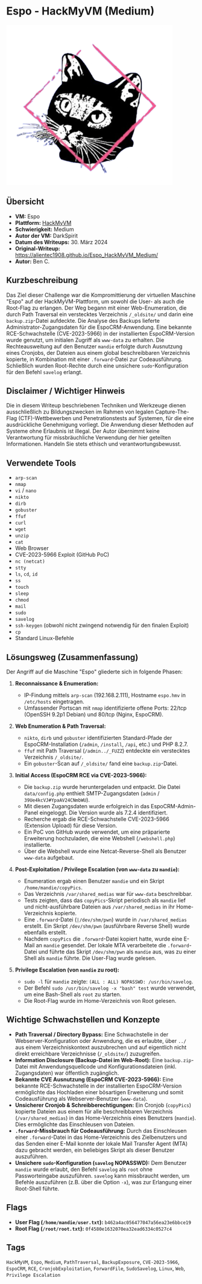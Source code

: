 # Espo - HackMyVM (Medium)

![Espo.png](Espo.png)

## Übersicht

*   **VM:** Espo
*   **Plattform:** [HackMyVM](https://hackmyvm.eu/machines/machine.php?vm=Espo)
*   **Schwierigkeit:** Medium
*   **Autor der VM:** DarkSpirit
*   **Datum des Writeups:** 30. März 2024
*   **Original-Writeup:** https://alientec1908.github.io/Espo_HackMyVM_Medium/
*   **Autor:** Ben C.

## Kurzbeschreibung

Das Ziel dieser Challenge war die Kompromittierung der virtuellen Maschine "Espo" auf der HackMyVM-Plattform, um sowohl die User- als auch die Root-Flag zu erlangen. Der Weg begann mit einer Web-Enumeration, die durch Path Traversal ein verstecktes Verzeichnis `/_oldsite/` und darin eine `backup.zip`-Datei aufdeckte. Die Analyse des Backups lieferte Administrator-Zugangsdaten für die EspoCRM-Anwendung. Eine bekannte RCE-Schwachstelle (CVE-2023-5966) in der installierten EspoCRM-Version wurde genutzt, um initialen Zugriff als `www-data` zu erhalten. Die Rechteausweitung auf den Benutzer `mandie` erfolgte durch Ausnutzung eines Cronjobs, der Dateien aus einem global beschreibbaren Verzeichnis kopierte, in Kombination mit einer `.forward`-Datei zur Codeausführung. Schließlich wurden Root-Rechte durch eine unsichere `sudo`-Konfiguration für den Befehl `savelog` erlangt.

## Disclaimer / Wichtiger Hinweis

Die in diesem Writeup beschriebenen Techniken und Werkzeuge dienen ausschließlich zu Bildungszwecken im Rahmen von legalen Capture-The-Flag (CTF)-Wettbewerben und Penetrationstests auf Systemen, für die eine ausdrückliche Genehmigung vorliegt. Die Anwendung dieser Methoden auf Systeme ohne Erlaubnis ist illegal. Der Autor übernimmt keine Verantwortung für missbräuchliche Verwendung der hier geteilten Informationen. Handeln Sie stets ethisch und verantwortungsbewusst.

## Verwendete Tools

*   `arp-scan`
*   `nmap`
*   `vi` / `nano`
*   `nikto`
*   `dirb`
*   `gobuster`
*   `ffuf`
*   `curl`
*   `wget`
*   `unzip`
*   `cat`
*   Web Browser
*   CVE-2023-5966 Exploit (GitHub PoC)
*   `nc (netcat)`
*   `stty`
*   `ls`, `cd`, `id`
*   `ss`
*   `touch`
*   `sleep`
*   `chmod`
*   `mail`
*   `sudo`
*   `savelog`
*   `ssh-keygen` (obwohl nicht zwingend notwendig für den finalen Exploit)
*   `cp`
*   Standard Linux-Befehle

## Lösungsweg (Zusammenfassung)

Der Angriff auf die Maschine "Espo" gliederte sich in folgende Phasen:

1.  **Reconnaissance & Enumeration:**
    *   IP-Findung mittels `arp-scan` (192.168.2.111), Hostname `espo.hmv` in `/etc/hosts` eingetragen.
    *   Umfassender Portscan mit `nmap` identifizierte offene Ports: 22/tcp (OpenSSH 9.2p1 Debian) und 80/tcp (Nginx, EspoCRM).

2.  **Web Enumeration & Path Traversal:**
    *   `nikto`, `dirb` und `gobuster` identifizierten Standard-Pfade der EspoCRM-Installation (`/admin`, `/install`, `/api`, etc.) und PHP 8.2.7.
    *   `ffuf` mit Path Traversal (`/admin../_FUZZ`) entdeckte ein verstecktes Verzeichnis `/_oldsite/`.
    *   Ein `gobuster`-Scan auf `/_oldsite/` fand eine `backup.zip`-Datei.

3.  **Initial Access (EspoCRM RCE via CVE-2023-5966):**
    *   Die `backup.zip` wurde heruntergeladen und entpackt. Die Datei `data/config.php` enthielt SMTP-Zugangsdaten (`admin` / `39Ue4kcVJ#YpaAV24CNmbWU`).
    *   Mit diesen Zugangsdaten wurde erfolgreich in das EspoCRM-Admin-Panel eingeloggt. Die Version wurde als 7.2.4 identifiziert.
    *   Recherche ergab die RCE-Schwachstelle CVE-2023-5966 (Extension Upload) für diese Version.
    *   Ein PoC von GitHub wurde verwendet, um eine präparierte Erweiterung hochzuladen, die eine Webshell (`/webshell.php`) installierte.
    *   Über die Webshell wurde eine Netcat-Reverse-Shell als Benutzer `www-data` aufgebaut.

4.  **Post-Exploitation / Privilege Escalation (von `www-data` zu `mandie`):**
    *   Enumeration ergab einen Benutzer `mandie` und ein Skript `/home/mandie/copyPics`.
    *   Das Verzeichnis `/var/shared_medias` war für `www-data` beschreibbar.
    *   Tests zeigten, dass das `copyPics`-Skript periodisch als `mandie` lief und nicht-ausführbare Dateien aus `/var/shared_medias` in ihr Home-Verzeichnis kopierte.
    *   Eine `.forward`-Datei (`|/dev/shm/pwn`) wurde in `/var/shared_medias` erstellt. Ein Skript `/dev/shm/pwn` (ausführbare Reverse Shell) wurde ebenfalls erstellt.
    *   Nachdem `copyPics` die `.forward`-Datei kopiert hatte, wurde eine E-Mail an `mandie` gesendet. Der lokale MTA verarbeitete die `.forward`-Datei und führte das Skript `/dev/shm/pwn` als `mandie` aus, was zu einer Shell als `mandie` führte. Die User-Flag wurde gelesen.

5.  **Privilege Escalation (von `mandie` zu root):**
    *   `sudo -l` für `mandie` zeigte: `(ALL : ALL) NOPASSWD: /usr/bin/savelog`.
    *   Der Befehl `sudo /usr/bin/savelog -x "bash" test` wurde verwendet, um eine Bash-Shell als `root` zu starten.
    *   Die Root-Flag wurde im Home-Verzeichnis von Root gelesen.

## Wichtige Schwachstellen und Konzepte

*   **Path Traversal / Directory Bypass:** Eine Schwachstelle in der Webserver-Konfiguration oder Anwendung, die es erlaubte, über `../` aus einem Verzeichniskontext auszubrechen und auf eigentlich nicht direkt erreichbare Verzeichnisse (`/_oldsite/`) zuzugreifen.
*   **Information Disclosure (Backup-Datei im Web-Root):** Eine `backup.zip`-Datei mit Anwendungsquellcode und Konfigurationsdateien (inkl. Zugangsdaten) war öffentlich zugänglich.
*   **Bekannte CVE Ausnutzung (EspoCRM CVE-2023-5966):** Eine bekannte RCE-Schwachstelle in der installierten EspoCRM-Version ermöglichte das Hochladen einer bösartigen Erweiterung und somit Codeausführung als Webserver-Benutzer (`www-data`).
*   **Unsicherer Cronjob & Schreibberechtigungen:** Ein Cronjob (`copyPics`) kopierte Dateien aus einem für alle beschreibbaren Verzeichnis (`/var/shared_medias`) in das Home-Verzeichnis eines Benutzers (`mandie`). Dies ermöglichte das Einschleusen von Dateien.
*   **`.forward`-Missbrauch für Codeausführung:** Durch das Einschleusen einer `.forward`-Datei in das Home-Verzeichnis des Zielbenutzers und das Senden einer E-Mail konnte der lokale Mail Transfer Agent (MTA) dazu gebracht werden, ein beliebiges Skript als dieser Benutzer auszuführen.
*   **Unsichere `sudo`-Konfiguration (`savelog` NOPASSWD):** Dem Benutzer `mandie` wurde erlaubt, den Befehl `savelog` als `root` ohne Passworteingabe auszuführen. `savelog` kann missbraucht werden, um Befehle auszuführen (z.B. über die Option `-x`), was zur Erlangung einer Root-Shell führte.

## Flags

*   **User Flag (`/home/mandie/user.txt`):** `b462a4ac056477047a56ea23e6bbce19`
*   **Root Flag (`/root/root.txt`):** `0f4580e1632070ea32ead6334c0527c4`

## Tags

`HackMyVM`, `Espo`, `Medium`, `PathTraversal`, `BackupExposure`, `CVE-2023-5966`, `EspoCRM`, `RCE`, `CronjobExploitation`, `ForwardFile`, `SudoSavelog`, `Linux`, `Web`, `Privilege Escalation`
